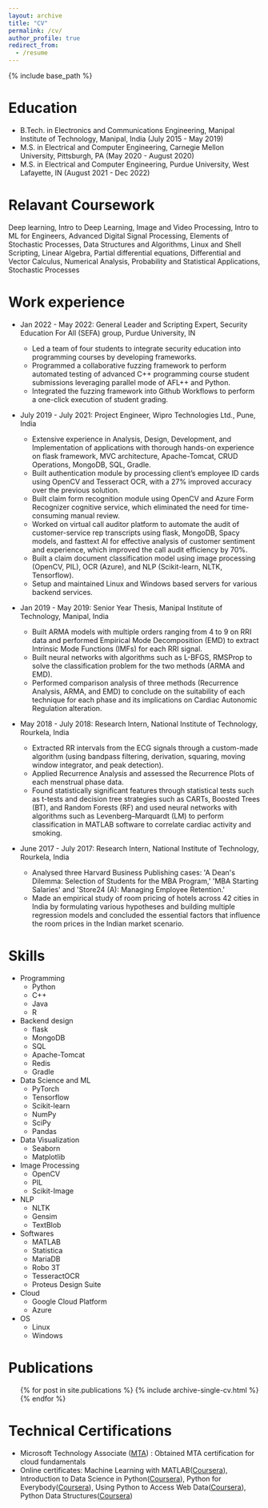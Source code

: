 ```yaml
---
layout: archive
title: "CV"
permalink: /cv/
author_profile: true
redirect_from:
  - /resume
---
```


{% include base_path %}

Education
======
* B.Tech. in Electronics and Communications Engineering, Manipal Institute of Technology, Manipal, India (July 2015 - May 2019)
* M.S. in Electrical and Computer Engineering, Carnegie Mellon University, Pittsburgh, PA (May 2020 - August 2020)
* M.S. in Electrical and Computer Engineering, Purdue University, West Lafayette, IN (August 2021 - Dec 2022)

Relavant Coursework
======
Deep learning, Intro to Deep Learning, Image and Video Processing, Intro to ML for Engineers, Advanced Digital Signal Processing, Elements of Stochastic Processes, Data Structures and Algorithms, Linux and Shell Scripting, Linear Algebra, Partial differential equations, Differential and Vector Calculus, Numerical Analysis, Probability and Statistical Applications, Stochastic Processes 

Work experience
======

* Jan 2022 - May 2022: General Leader and Scripting Expert, Security Education For All (SEFA) group, Purdue University, IN
  * Led a team of four students to integrate security education into programming courses by developing frameworks.
  * Programmed a collaborative fuzzing framework to perform automated testing of advanced C++ programming
    course student submissions leveraging parallel mode of AFL++ and Python.
  * Integrated the fuzzing framework into Github Workflows to perform a one-click execution of student grading.

* July 2019 - July 2021: Project Engineer, Wipro Technologies Ltd., Pune, India
  * Extensive experience in Analysis, Design, Development, and Implementation of applications with thorough hands-on experience on flask framework, MVC architecture,       Apache-Tomcat, CRUD Operations, MongoDB, SQL, Gradle. 
  * Built authentication module by processing client’s employee ID cards using OpenCV and Tesseract OCR, with a 27% improved accuracy over the previous solution.
  * Built claim form recognition module using OpenCV and Azure Form Recognizer cognitive service, which eliminated the need for time-consuming manual review. 
  * Worked on virtual call auditor platform to automate the audit of customer-service rep transcripts using flask, MongoDB, Spacy models, and fasttext AI for effective     analysis of customer sentiment and experience, which improved the call audit efficiency by 70%. 
  * Built a claim document classification model using image processing (OpenCV, PIL), OCR (Azure), and NLP (Scikit-learn, NLTK, Tensorflow).
  * Setup and maintained Linux and Windows based servers for various backend services.

* Jan 2019 - May 2019: Senior Year Thesis, Manipal Institute of Technology, Manipal, India
  * Built ARMA models with multiple orders ranging from 4 to 9 on RRI data and performed Empirical Mode Decomposition (EMD) to extract Intrinsic Mode Functions (IMFs)     for each RRI signal.
  * Built neural networks with algorithms such as L-BFGS, RMSProp to solve the classification problem for the two methods (ARMA and EMD).
  * Performed comparison analysis of three methods (Recurrence Analysis, ARMA, and EMD) to conclude on the suitability of each technique for each phase and its             implications on Cardiac Autonomic Regulation alteration.

* May 2018 - July 2018: Research Intern, National Institute of Technology, Rourkela, India
  * Extracted RR intervals from the ECG signals through a custom-made algorithm (using bandpass filtering, derivation, squaring, moving window integrator, and peak         detection).
  * Applied Recurrence Analysis and assessed the Recurrence Plots of each menstrual phase data.
  * Found statistically significant features through statistical tests such as t-tests and decision tree strategies such as CARTs, Boosted Trees (BT), and Random           Forests (RF) and used neural networks with algorithms such as Levenberg–Marquardt (LM) to perform classification in MATLAB software to correlate cardiac activity       and smoking.

* June 2017 - July 2017: Research Intern, National Institute of Technology, Rourkela, India
  * Analysed three Harvard Business Publishing cases: 'A Dean's Dilemma: Selection of Students for the MBA Program,' 'MBA Starting Salaries' and 'Store24 (A): Managing     Employee Retention.'
  * Made an empirical study of room pricing of hotels across 42 cities in India by formulating various hypotheses and building multiple regression models and concluded     the essential factors that influence the room prices in the Indian market scenario.



  
Skills
======
* Programming
  * Python
  * C++
  * Java
  * R
* Backend design 
  * flask
  * MongoDB
  * SQL
  * Apache-Tomcat
  * Redis
  * Gradle
* Data Science and ML
  * PyTorch
  * Tensorflow
  * Scikit-learn
  * NumPy
  * SciPy
  * Pandas
* Data Visualization
  * Seaborn
  * Matplotlib
* Image Processing
  * OpenCV
  * PIL
  * Scikit-Image
* NLP
  * NLTK
  * Gensim
  * TextBlob
* Softwares
  * MATLAB
  * Statistica
  * MariaDB
  * Robo 3T
  * TesseractOCR
  * Proteus Design Suite
* Cloud
  * Google Cloud Platform
  * Azure
* OS
  * Linux
  * Windows


Publications
======
  <ul>{% for post in site.publications %}
    {% include archive-single-cv.html %}
  {% endfor %}</ul>
  
Technical Certifications
======  
* Microsoft Technology Associate ([MTA](https://drive.google.com/file/d/0B7085L2n7aQLN3VIYkpSQ0JuNDdnVDBwdnlWOGhReENSUm5z/view?resourcekey=0-o7QyVvgGT5NdX_BbNudIIQ)) : Obtained MTA certification for cloud fundamentals 
* Online certificates:  Machine Learning with MATLAB([Coursera](https://www.coursera.org/account/accomplishments/certificate/KFVHHJZK4RWK?utm_medium=certificate&utm_source=link&utm_campaign=copybutton_certificate)), Introduction to Data Science in Python([Coursera](https://www.coursera.org/account/accomplishments/certificate/4D5Q54P5ATEX?utm_medium=certificate&utm_source=link&utm_campaign=copybutton_certificate)), Python for Everybody([Coursera](https://www.coursera.org/account/accomplishments/certificate/6CAEUBXD5N2P?utm_medium=certificate&utm_source=link&utm_campaign=copybutton_certificate)), Using Python to Access Web Data([Coursera](https://www.coursera.org/account/accomplishments/certificate/HJVWMGQUXZUY?utm_medium=certificate&utm_source=link&utm_campaign=copybutton_certificate)), Python Data Structures([Coursera](https://www.coursera.org/account/accomplishments/certificate/25N7FKMLYW9Futm_medium=certificate&utm_source=link&utm_campaign=copybutton_certificate))

